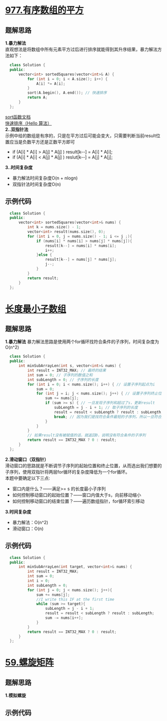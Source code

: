 # [977.有序数组的平方](https://leetcode.cn/problems/squares-of-a-sorted-array/submissions/)
## 题解思路
**1.暴力解法**<br>
直观想法是将数组中所有元素平方过后进行排序就能得到其升序结果，暴力解法方法如下：
```C++
  class Solution {
  public:
      vector<int> sortedSquares(vector<int>& A) {
          for (int i = 0; i < A.size(); i++) {
              A[i] *= A[i];
          }
          sort(A.begin(), A.end()); // 快速排序
          return A;
      }
  };
```
[sort函数文档](https://www.apiref.com/cpp-zh/cpp/algorithm/sort.html)<br>
[快速排序（Hello 算法）](https://www.hello-algo.com/chapter_sorting/quick_sort/)<br>
**2..双指针法**<br>
示例中给的数组是有序的，只是在平方过后可能会变大，只需要判断当前result位置应当是负数平方还是正数平方即可
- if (A[i] * A[i] > A[j] * A[j] ) result[k--] = A[i] * A[i];
- if (A[i] * A[i] < A[j] * A[j] ) reslut[k--] = A[j] * A[j];
  
**3..时间复杂度**<br>
- 暴力解法时间复杂度O(n + nlogn)
- 双指针法时间复杂度O(n)
## 示例代码
```C++
  class Solution {
  public:
      vector<int> sortedSquares(vector<int>& nums) {
          int k = nums.size() - 1;
          vector<int> result(nums.size(), 0);
          for (int i = 0, j = nums.size() - 1; i <= j ;){
              if (nums[i] * nums[i] > nums[j] * nums[j]){
                  result[k--] = nums[i] * nums[i];
                  i++;
              }else {
                  result[k--] = nums[j] * nums[j];
                  j--;
              }
          }
          return result;
      }
  };
```

# [长度最小子数组](https://leetcode.cn/problems/minimum-size-subarray-sum/)
## 题解思路
**1.暴力解法**
暴力解法思路是使用两个for循环找符合条件的子序列，时间复杂度为O(n^2)
```C++
  class Solution {
  public:
      int minSubArrayLen(int s, vector<int>& nums) {
          int result = INT32_MAX; // 最终的结果
          int sum = 0; // 子序列的数值之和
          int subLength = 0; // 子序列的长度
          for (int i = 0; i < nums.size(); i++) { // 设置子序列起点为i
              sum = 0;
              for (int j = i; j < nums.size(); j++) { // 设置子序列终止位置为j
                  sum += nums[j];
                  if (sum >= s) { // 一旦发现子序列和超过了s，更新result
                      subLength = j - i + 1; // 取子序列的长度
                      result = result < subLength ? result : subLength;
                      break; // 因为我们是找符合条件最短的子序列，所以一旦符合条件就break
                  }
              }
          }
          // 如果result没有被赋值的话，就返回0，说明没有符合条件的子序列
          return result == INT32_MAX ? 0 : result;
      }
  };
```
**2.滑动窗口（双指针）** <br>
滑动窗口的思路就是不断调节子序列的起始位置和终止位置，从而选出我们想要的子序列，使用双指针将两层for循环的复杂度降低为一个for循环。<br>
本题中要确定以下三点:
- 窗口内是什么？——满足>= s 的长度最小子序列
- 如何控制移动窗口的起始位置？——窗口内值大于s，向前移动缩小
- 如何控制移动窗口的结束位置？——遍历数组指针，for循环索引移动
  
**3.时间复杂度**<br>
- 暴力解法：O(n^2)
- 滑动窗口：O(n)
 
## 示例代码
```C++
  class Solution {
  public:
      int minSubArrayLen(int target, vector<int>& nums) {
          int result = INT32_MAX;
          int sum = 0;
          int i = 0;
          int subLength = 0;
          for (int j = 0; j < nums.size(); j++){
              sum += nums[j];
              //I write this IF at the first time
              while (sum >= target){
                  subLength = j - i + 1;
                  result = result < subLength ? result : subLength;
                  sum -= nums[i++];
              }
          }
          return result == INT32_MAX ? 0 : result;
      }
  };
```

# [59.螺旋矩阵](https://leetcode.cn/problems/spiral-matrix-ii/)
## 题解思路
**1.模拟螺旋**
## 示例代码
